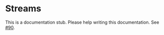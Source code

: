 # Streams

This is a documentation stub. Please help writing this documentation. See [#90](https://github.com/amphp/amp/issues/90).
